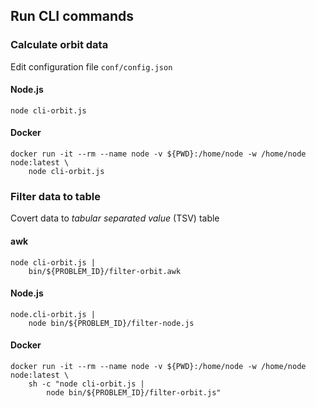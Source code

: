 ## Run CLI commands

### Calculate orbit data

Edit configuration file `conf/config.json`

#### Node.js

```shell
node cli-orbit.js
```

#### Docker

```shell
docker run -it --rm --name node -v ${PWD}:/home/node -w /home/node node:latest \
    node cli-orbit.js
```

### Filter data to table

Covert data to _tabular separated value_ (TSV) table

#### awk

```shell
node cli-orbit.js |
    bin/${PROBLEM_ID}/filter-orbit.awk
```

#### Node.js

```shell
node.cli-orbit.js |
    node bin/${PROBLEM_ID}/filter-node.js
```

#### Docker

```shell
docker run -it --rm --name node -v ${PWD}:/home/node -w /home/node node:latest \
    sh -c "node cli-orbit.js |
        node bin/${PROBLEM_ID}/filter-orbit.js"
```
